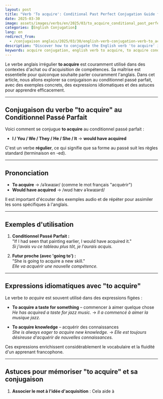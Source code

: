 ```yaml
---
layout: post 
title: "Verb 'To acquire': Conditional Past Perfect Conjugation Guide for Beginners"
date: 2025-03-30
image: assets/images/verbs/en/2025/03/to_acquire_conditional_past_perfect.webp
categories: [English Conjugation]
lang: en 
redirect_from:
  - /conjugaison anglais/2025/03/30/english-verb-conjugation-verb-to_acquire-conditional-past_perfect/ 
description: "Discover how to conjugate the English verb 'to acquire' in the conditional past perfect. This comprehensive guide is ideal for beginners who want to learn how to use 'to acquire' correctly with examples, idiomatic expressions, and practical tips."
keywords: acquire conjugation, english verb to acquire, to acquire conditional past perfect, english conjugation, learn english
---
```


Le verbe anglais irrégulier **to acquire** est couramment utilisé dans des contextes d'achat ou d'acquisition de compétences. Sa maîtrise est essentielle pour quiconque souhaite parler couramment l'anglais. Dans cet article, nous allons explorer sa conjugaison au conditionnel passé parfait, avec des exemples concrets, des expressions idiomatiques et des astuces pour apprendre efficacement.


---

## Conjugaison du verbe "to acquire" au Conditionnel Passé Parfait

Voici comment se conjugue **to acquire** au conditionnel passé parfait :

- **I / You / We / They / He / She / It** → **would have acquired**

C'est un verbe **régulier**, ce qui signifie que sa forme au passé suit les règles standard (terminaison en -ed).

---

## Prononciation

- **To acquire** → /əˈkwaɪər/ (comme le mot français "acquérir")
- **Would have acquired** → /wʊd hæv əˈkwaɪərd/  

Il est important d'écouter des exemples audio et de répéter pour assimiler les sons spécifiques à l'anglais.

---

## Exemples d'utilisation

1. **Conditionnel Passé Parfait :**  
   "If I had seen that painting earlier, I would have acquired it."  
   _Si j'avais vu ce tableau plus tôt, je l'aurais acquis._

2. **Futur proche (avec 'going to') :**  
   "She is going to acquire a new skill."  
   _Elle va acquérir une nouvelle compétence._

---

## Expressions idiomatiques avec "to acquire"

Le verbe *to acquire* est souvent utilisé dans des expressions figées :

- **To acquire a taste for something** – commencer à aimer quelque chose  
  _He has acquired a taste for jazz music._ → _Il a commencé à aimer la musique jazz._

- **To acquire knowledge** – acquérir des connaissances  
  _She is always eager to acquire new knowledge._ → _Elle est toujours désireuse d'acquérir de nouvelles connaissances._

Ces expressions enrichissent considérablement le vocabulaire et la fluidité d'un apprenant francophone.

---

## Astuces pour mémoriser "to acquire" et sa conjugaison

1. **Associer le mot à l'idée d'acquisition** : Cela aide à